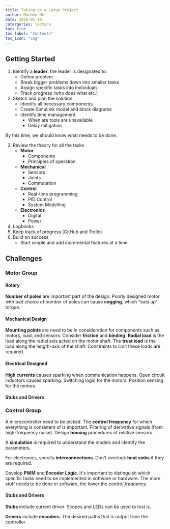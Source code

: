 ```yaml
---
title: Taking on a Large Project
author: Muchen He
date: 2018-01-10
catergories: lecture
toc: true
toc_label: "Contents"
toc_icon: "cog"
---
```


## Getting Started

1. Identify a **leader**, the leader is designated to:
   - Define problem
   - Break bigger problems down into smaller tasks
   - Assign specific tasks into individuals
   - Track progress (who does what etc.)
2. Sketch and plan the solution
   - Identify all necessary components
   - Create SimuLink model and block diagrams
   - Identify time management
     - When are tools are unavailable
     - Delay mitigation

By this time, we should know what needs to be done.

3. Review the theory for all the tasks
   - **Motor**
     - Components
     - Principles of operation
   - **Mechanical**
     - Sensors
     - Joints
     - Commutation
   - **Control**
     - Real-time programming
     - PID Control
     - System Modelling
   - **Electronics**
     - Digital
     - Power
4. Logbooks
5. Keep track of progress (GitHub and Trello)
6. Build on success
   - Start simple and add incremental features at a time

## Challenges

### Motor Group

#### Rotary

**Number of poles** are important part of the design. Poorly designed motor with bad choice of number of poles can cause **cogging**, which "eats up" torque.

#### Mechanical Design

**Mounting points** are need to be in consideration for components such as motors, load, and sensors. Consider **friction** and **binding**. **Radial load** is the load along the radial axis acted on the motor shaft. The **trust load** is the load along the length-axis of the shaft. Constraints to limit these loads are required.

#### Electrical Designed

**High currents** causes sparking when communication happens. Open circuit inductors causes sparking. Switching logic for the motors. Position sensing for the motors.

#### Stubs and Drivers

### Control Group

A microcontroller need to be picked. The **control frequency** for which everything is consistent of is important. Filtering of derivative signals (from high-frequency noise). Design **homing** procedures of relative sensors. 

A **simulation** is required to understand the models and identify the parameters.

For electronics, specify **interconnections**. Don't overlook **heat sinks** if they are required. 

Develop **PWM** and **Encoder Logic**. It's important to distinguish which specific tasks need to be implemented in software or hardware. The more stuff needs to be done in software, the lower the *control frequency*. 

#### Stubs and Drivers

**Stubs** include current driver. Scopes and LEDs can be used to test is. 

**Drivers** include **encoders**. The desired paths that is output from the controller.